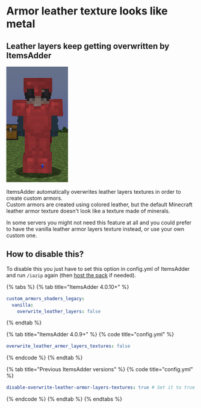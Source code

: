 # Armor leather texture looks like metal

## Leather layers keep getting overwritten by ItemsAdder

![](<../.gitbook/assets/image (196).png>)

ItemsAdder automatically overwrites leather layers textures in order to create custom armors.\
Custom armors are created using colored leather, but the default Minecraft leather armor texture doesn't look like a texture made of minerals.

In some servers you might not need this feature at all and you could prefer to have the vanilla leather armor layers texture instead, or use your own custom one.

## How to disable this?

To disable this you just have to set this option in config.yml of ItemsAdder and run `/iazip` again (then [host the pack](../plugin-usage/resourcepack-hosting/) if needed).

{% tabs %}
{% tab title="ItemsAdder 4.0.10+" %}
```yaml
custom_armors_shaders_legacy:
  vanilla:
    overwrite_leather_layers: false
```
{% endtab %}

{% tab title="ItemsAdder 4.0.9+" %}
{% code title="config.yml" %}
```yaml
overwrite_leather_armor_layers_textures: false
```
{% endcode %}
{% endtab %}

{% tab title="Previous ItemsAdder versions" %}
{% code title="config.yml" %}
```yaml
disable-overwrite-leather-armor-layers-textures: true # Set it to true not FALSE!
```
{% endcode %}
{% endtab %}
{% endtabs %}
